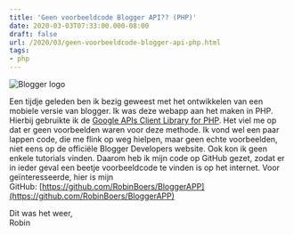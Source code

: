 ```yaml
---
title: 'Geen voorbeeldcode Blogger API?? (PHP)'
date: 2020-03-03T07:33:00.000-08:00
draft: false
url: /2020/03/geen-voorbeeldcode-blogger-api-php.html
tags: 
- php
---
```


![Blogger logo](https://1.bp.blogspot.com/-ndtzqFN2wsI/Xl0gTv_xdXI/AAAAAAAAGjk/R7yIDcrEJggPbUierbR00iEOi91tCR__wCLcBGAsYHQ/s1600/blogger-logo-vector.png)

Een tijdje geleden ben ik bezig geweest met het ontwikkelen van een mobiele versie van blogger. Ik was deze webapp aan het maken in PHP. Hierbij gebruikte ik de [Google APIs Client Library for PHP](https://github.com/googleapis/google-api-php-client). Het viel me op dat er geen voorbeelden waren voor deze methode. Ik vond wel een paar lappen code, die me flink op weg hielpen, maar geen echte voorbeelden, niet eens op de officiële Blogger Developers website. Ook kon ik geen enkele tutorials vinden. Daarom heb ik mijn code op GitHub gezet, zodat er in ieder geval een beetje voorbeeldcode te vinden is op het internet. Voor geïnteresseerde, hier is mijn GitHub: [https://github.com/RobinBoers/BloggerAPP](https://github.com/RobinBoers/BloggerAPP)  
  
Dit was het weer,  
Robin
